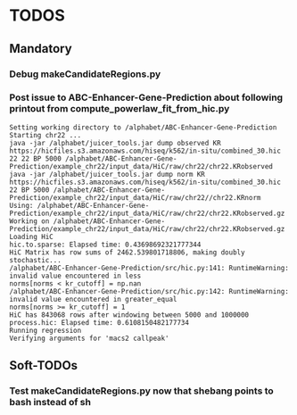 # TODOS
## Mandatory
### Debug makeCandidateRegions.py
### Post issue to ABC-Enhancer-Gene-Prediction about following printout from compute_powerlaw_fit_from_hic.py
    Setting working directory to /alphabet/ABC-Enhancer-Gene-Prediction
    Starting chr22 ... 
    java -jar /alphabet/juicer_tools.jar dump observed KR https://hicfiles.s3.amazonaws.com/hiseq/k562/in-situ/combined_30.hic 22 22 BP 5000 /alphabet/ABC-Enhancer-Gene-Prediction/example_chr22/input_data/HiC/raw/chr22/chr22.KRobserved
    java -jar /alphabet/juicer_tools.jar dump norm KR https://hicfiles.s3.amazonaws.com/hiseq/k562/in-situ/combined_30.hic 22 BP 5000 /alphabet/ABC-Enhancer-Gene-Prediction/example_chr22/input_data/HiC/raw/chr22//chr22.KRnorm
    Using: /alphabet/ABC-Enhancer-Gene-Prediction/example_chr22/input_data/HiC/raw/chr22/chr22.KRobserved.gz
    Working on /alphabet/ABC-Enhancer-Gene-Prediction/example_chr22/input_data/HiC/raw/chr22/chr22.KRobserved.gz
    Loading HiC
    hic.to.sparse: Elapsed time: 0.43698692321777344
    HiC Matrix has row sums of 2462.539801718806, making doubly stochastic...
    /alphabet/ABC-Enhancer-Gene-Prediction/src/hic.py:141: RuntimeWarning: invalid value encountered in less
    norms[norms < kr_cutoff] = np.nan
    /alphabet/ABC-Enhancer-Gene-Prediction/src/hic.py:142: RuntimeWarning: invalid value encountered in greater_equal
    norms[norms >= kr_cutoff] = 1
    HiC has 843068 rows after windowing between 5000 and 1000000
    process.hic: Elapsed time: 0.6108150482177734
    Running regression
    Verifying arguments for 'macs2 callpeak'
## Soft-TODOs
### Test makeCandidateRegions.py now that shebang points to bash instead of sh 